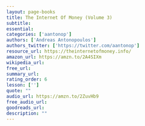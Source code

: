 ```yaml
---
layout: page-books
title: The Internet Of Money (Volume 3)
subtitle: 
essential: 
categories: ['aantonop']
authors: ['Andreas Antonopoulos']
authors_twitter: ['https://twitter.com/aantonop']
resource_url: https://theinternetofmoney.info/
amazon_url: https://amzn.to/2A4SIXm
wikipedia_url: 
free_url: 
summary_url: 
rating_order: 6
lesson: ['']
quote: ""
audio_url: https://amzn.to/2ZuvHb9
free_audio_url: 
goodreads_url: 
description: ""
---
```

